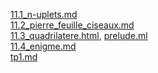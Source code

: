 [11.1_n-uplets.md](11.1_n-uplets.md)<br />
[11.2_pierre_feuille_ciseaux.md](11.2_pierre_feuille_ciseaux.md)<br />
[11.3_quadrilatere.html](11.3_quadrilatere.html), [prelude.ml](prelude.ml)<br />
[11.4_enigme.md](11.4_enigme.md)<br />
[tp1.md](tp1.md)<br />
